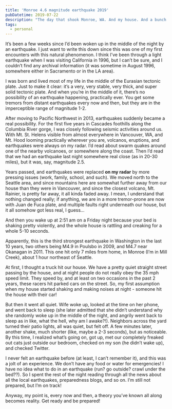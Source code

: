 ```yaml
---
title: 'Monroe 4.6 magnitude earthquake 2019'
pubDatetime: 2019-07-22
description: "The day that shook Monroe, WA. And my house. And a bunch of other people's houses."
tags:
  - personal
---
```


It’s been a few weeks since I’d been woken up in the middle of the night by an earthquake. I just want to write this down since this was one of my first encounters with this natural phenomenon. I think I’ve been through a light earthquake when I was visiting California in 1996, but I can’t be sure, and I couldn’t find any archival information (it was sometime in August 1996, somewhere either in Sacramento or in the LA area).

I was born and lived most of my life in the middle of the Eurasian tectonic plate. Just to make it clear: it’s a very, very stable, very thick, and super solid tectonic plate. And when you’re in the middle of it, there’s no possibility of an earthquake happening, practically ever. You get some tremors from distant earthquakes every now and then, but they are in the imperceptible range of magnitude 1-2.

After moving to Pacific Northwest in 2013, earthquakes suddenly became a real possibility. For the first five years in Cascades foothills along the Columbia River gorge, I was closely following seismic activities around us. With Mt. St. Helens visible from almost everywhere in Vancouver, WA, and Mt. Hood looming practically wherever you are, volcanos, eruptions, and earthquakes were always on my radar. I’d read about swarm quakes around one of the nearby volcanoes, or somewhere along the coast. Then I’d read that we had an earthquake last night somewhere real close (as in 20-30 miles), but it was, say, magnitude 2.5.

Years passed, and earthquakes were replaced **on my radar** by more pressing issues (work, family, school, and such). We moved north to the Seattle area, and since mountains here are somewhat further away from our house than they were in Vancouver, and since the closest volcano, Mt. Rainier, is pretty far away, it all kinda faded away. I mean, I understand that nothing changed really; if anything, we are in a more tremor-prone are now with Juan de Fuca plate, and multiple faults right underneath our house, but it all somehow got less real, I guess…

And then you wake up at 2:51 am on a Friday night because your bed is shaking pretty violently, and the whole house is rattling and creaking for a whole 5-10 seconds.

Apparently, this is the third strongest earthquake in Washington in the last 10 years, two others being M4.9 in Poulsbo in 2009, and M4.7 near Okanagan in 2011. This one hit only 7 miles from home, in Monroe (I’m in Mill Creek), about 1 hour northeast of Seattle.

At first, I thought a truck hit our house. We have a pretty quiet straight street passing by the house, and at night people do not really obey the 35 mph speed limit. They speed by, and at least on two occasions in the past 2 years, these racers hit parked cars on the street. So, my first assumption when my house started shaking and making noises at night - someone hit the house with their car!

But then it went all quiet. Wife woke up, looked at the time on her phone, and went back to sleep (she later admitted that she didn’t understand why she randomly woke up in the middle of the night, and angrily went back to sleep as in like, what the hell, why am I awake?!). Neighbors across the yard turned their patio lights, all was quiet, but felt off. A few minutes later, another shake, much shorter (like, maybe a 2-3 seconds), but as noticeable. By this time, I realized what’s going on, got up, met our completely freaked out cats just outside our bedroom, checked on my son (he didn’t wake up), and checked Twitter.

I never felt an earthquake before (at least, I can’t remember it), and this was a jolt of an experience. We don’t have any food or water for emergencies! I have no idea what to do in an earthquake (run? go outside? crawl under the bed??). So I spent the rest of the night reading through all the news about all the local earthquakes, preparedness blogs, and so on. I’m still not prepared, but I’m on track!

Anyway, my point is, every now and then, a theory you’ve known all along becomes reality. Get ready and be prepared!
